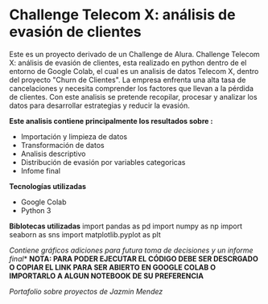 # Challenge Telecom X: análisis de evasión de clientes


Este es un proyecto derivado de un Challenge de Alura. Challenge Telecom X: análisis de evasión de clientes, esta realizado en python dentro de el entorno de Google Colab, el cual es un analisis de datos Telecom X, dentro del proyecto "Churn de Clientes". La empresa enfrenta una alta tasa de cancelaciones y necesita comprender los factores que llevan a la pérdida de clientes. Con este analisis se pretende recopilar, procesar y analizar los datos para desarrollar estrategias y reducir la evasión.

**Este analisis contiene principalmente los resultados sobre :**

- Importación y limpieza de datos
- Transformación de datos
- Analisis descriptivo
- Distribución de evasión por variables categoricas
- Infome final

**Tecnologías utilizadas**

- Google Colab
- Python 3

**Biblotecas utilizadas**
import pandas as pd
import numpy as np
import seaborn as sns
import matplotlib.pyplot as plt


*Contiene gráficos adiciones para futura toma de decisiones y un informe final**
**NOTA: PARA PODER EJECUTAR EL CÓDIGO DEBE SER DESCRGADO O COPIAR EL LINK PARA SER ABIERTO EN GOOGLE COLAB O IMPORTARLO A ALGUN NOTEBOOK DE SU PREFERENCIA**


*Portafolio sobre proyectos de Jazmin Mendez*
